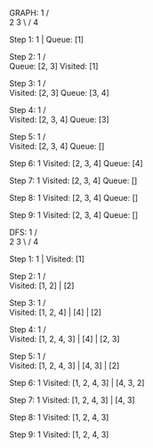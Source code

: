 GRAPH:
1
/ \
2 3
\ /
4

Step 1: 1
|
Queue: [1]

Step 2: 1
/ \
Queue: [2, 3]
Visited: [1]

Step 3: 1
/ \
Visited: [2, 3]
Queue: [3, 4]

Step 4: 1
/ \
Visited: [2, 3, 4]
Queue: [3]

Step 5: 1
/ \
Visited: [2, 3, 4]
Queue: []

Step 6: 1
Visited: [2, 3, 4]
Queue: [4]

Step 7: 1
Visited: [2, 3, 4]
Queue: []

Step 8: 1
Visited: [2, 3, 4]
Queue: []

Step 9: 1
Visited: [2, 3, 4]
Queue: []

DFS:
1
/ \
2 3
\ /
4

Step 1: 1
|
Visited: [1]

Step 2: 1
/ \
Visited: [1, 2]
|
[2]

Step 3: 1
/ \
Visited: [1, 2, 4]
|
[4]
|
[2]

Step 4: 1
/ \
Visited: [1, 2, 4, 3]
|
[4]
|
[2, 3]

Step 5: 1
/ \
Visited: [1, 2, 4, 3]
|
[4, 3]
|
[2]

Step 6: 1
Visited: [1, 2, 4, 3]
|
[4, 3, 2]

Step 7: 1
Visited: [1, 2, 4, 3]
|
[4, 3]

Step 8: 1
Visited: [1, 2, 4, 3]

Step 9: 1
Visited: [1, 2, 4, 3]
